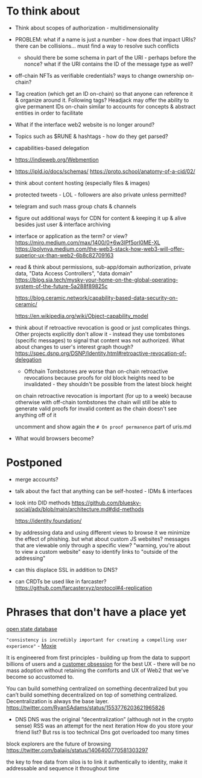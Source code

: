 # To think about

- Think about scopes of authorization - multidimensionality

- PROBLEM: what if a name is just a number - how does that impact URIs? there can be collisions... must find a way to resolve such conflicts
    - should there be some schema in part of the URI - perhaps before the nonce? what if the URI contains the ID of the message type as well?

- off-chain NFTs as verifiable credentials? ways to change ownership on-chain?

- Tag creation (which get an ID on-chain) so that anyone can reference it & organize around it. Following tags?
    Headjack may offer the ability to give permanent IDs on-chain similar to accounts for concepts & abstract entities in order to facilitate 

- What if the interface web2 website is no longer around?

- Topics such as $RUNE & hashtags - how do they get parsed?

- capabilities-based delegation

- https://indieweb.org/Webmention

- https://ipld.io/docs/schemas/
    https://proto.school/anatomy-of-a-cid/02/

- think about content hosting (especially files & images)

- protected tweets - LOL - followers are also private unless permitted?

- telegram and such mass group chats & channels

- figure out additional ways for CDN for content & keeping it up & alive besides just user & interface archiving

- interface or application as the term? or view?
    https://miro.medium.com/max/1400/0*6w3lPf5orl0ME-XL
    https://polynya.medium.com/the-web3-stack-how-web3-will-offer-superior-ux-than-web2-6b8c82709163

- read & think about permissions, sub-app/domain authorization, private data, "Data Access Controllers", "data domain"
    https://blog.sia.tech/mysky-your-home-on-the-global-operating-system-of-the-future-5a288f89825c

    https://blog.ceramic.network/capability-based-data-security-on-ceramic/

    https://en.wikipedia.org/wiki/Object-capability_model

- think about if retroactive revocation is good or just complicates things. Other projects explicitly don't allow it - instead they use tombstones (specific messages) to signal that content was not authorized. What about changes to user's interest graph though?
https://spec.dsnp.org/DSNP/Identity.html#retroactive-revocation-of-delegation
    - Offchain Tombstones are worse than on-chain retroactive revocations because proofs for old block heights need to be invalidated - they shouldn't be possible from the latest block height

    on chain retroactive revocation is important (for up to a week) because otherwise with off-chain tombstones the chain will still be able to generate valid proofs for invalid content as the chain doesn't see anything off of it

    uncomment and show again the `# On proof permanence` part of uris.md

- What would browsers become?

# Postponed

- merge accounts?

- talk about the fact that anything can be self-hosted - IDMs & interfaces

- look into DID methods
    https://github.com/bluesky-social/adx/blob/main/architecture.md#did-methods

    https://identity.foundation/

- by addressing data and using different views to browse it we minimize the effect of phishing. but what about custom JS websites?
    messages that are viewable only through a specific view?
        "warning, you're about to view a custom website"
    easy to identify links to "outside of the addressing"

- can this displace SSL in addition to DNS?

- can CRDTs be used like in farcaster?
    https://github.com/farcasterxyz/protocol#4-replication



# Phrases that don't have a place yet

[open state database](https://twitter.com/balajis/status/1123092897664880640)

`"consistency is incredibly important for creating a compelling user experience"` - [Moxie](https://signal.org/blog/the-ecosystem-is-moving/)


It is engineered from first principles - building up from the data to support billions of users and a [customer obsession](https://twitter.com/arvanaghi/status/1537519858233008128) for the best UX - there will be no mass adoption without retaining the comforts and UX of Web2 that we've become so accustomed to.

You can build something centralized on something decentralized but you can’t build something decentralized on top of something centralized.
Decentralization is always the base layer.
https://twitter.com/RyanSAdams/status/1553776203621965826




- DNS
    DNS was the original “decentralization” (although not in the crypto sense)
    RSS was an attempt for the next iteration
    How do you store your friend list?
    But rss is too technical
    Dns got overloaded too many times


block explorers are the future of browsing
https://twitter.com/balajis/status/1406400770581303297

the key to free data from silos is to link it authentically to identity, make it addressable and sequence it throughout time



